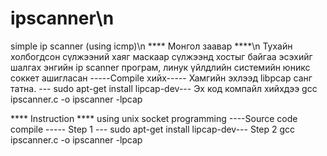 # ipscanner\n
simple ip scanner (using icmp)\n
**** Монгол заавар ****\n
Тухайн холбогдсон сүлжээний хаяг маскаар сүлжээнд хостыг байгаа эсэхийг шалгах 
энгийн ip scanner програм, линук үйлдлийн системийн юникс соккет ашигласан
-----Compile хийх-----
Хамгийн эхлээд libpcap санг татна.
--- sudo apt-get install lipcap-dev---
Эх код компайл хийхдээ
gcc ipscanner.c -o ipscanner -lpcap

**** Instruction ****
using unix socket programming
----Source code compile -----
Step 1
--- sudo apt-get install lipcap-dev---
Step 2 
gcc ipscanner.c -o ipscanner -lpcap
